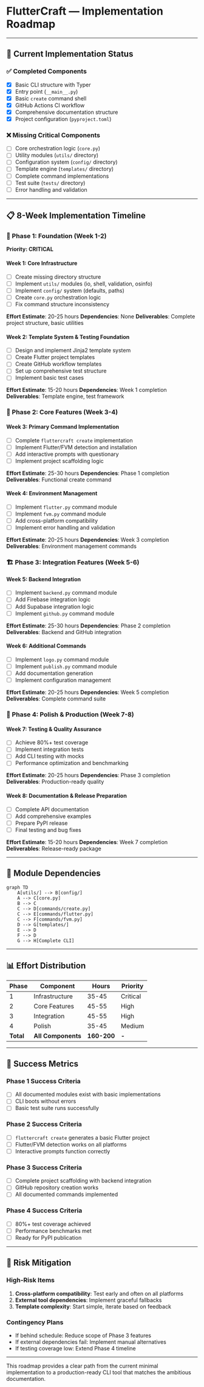 # FlutterCraft — Implementation Roadmap

---

## 🎯 Current Implementation Status

### ✅ Completed Components
- [x] Basic CLI structure with Typer
- [x] Entry point (`__main__.py`)
- [x] Basic `create` command shell
- [x] GitHub Actions CI workflow
- [x] Comprehensive documentation structure
- [x] Project configuration (`pyproject.toml`)

### ❌ Missing Critical Components
- [ ] Core orchestration logic (`core.py`)
- [ ] Utility modules (`utils/` directory)
- [ ] Configuration system (`config/` directory)
- [ ] Template engine (`templates/` directory)
- [ ] Complete command implementations
- [ ] Test suite (`tests/` directory)
- [ ] Error handling and validation

---

## 📋 8-Week Implementation Timeline

### 🚀 Phase 1: Foundation (Week 1-2)
**Priority: CRITICAL**

#### Week 1: Core Infrastructure
- [ ] Create missing directory structure
- [ ] Implement `utils/` modules (io, shell, validation, osinfo)
- [ ] Implement `config/` system (defaults, paths)
- [ ] Create `core.py` orchestration logic
- [ ] Fix command structure inconsistency

**Effort Estimate**: 20-25 hours
**Dependencies**: None
**Deliverables**: Complete project structure, basic utilities

#### Week 2: Template System & Testing Foundation
- [ ] Design and implement Jinja2 template system
- [ ] Create Flutter project templates
- [ ] Create GitHub workflow templates
- [ ] Set up comprehensive test structure
- [ ] Implement basic test cases

**Effort Estimate**: 15-20 hours
**Dependencies**: Week 1 completion
**Deliverables**: Template engine, test framework

### 🔧 Phase 2: Core Features (Week 3-4)

#### Week 3: Primary Command Implementation
- [ ] Complete `fluttercraft create` implementation
- [ ] Implement Flutter/FVM detection and installation
- [ ] Add interactive prompts with questionary
- [ ] Implement project scaffolding logic

**Effort Estimate**: 25-30 hours
**Dependencies**: Phase 1 completion
**Deliverables**: Functional create command

#### Week 4: Environment Management
- [ ] Implement `flutter.py` command module
- [ ] Implement `fvm.py` command module
- [ ] Add cross-platform compatibility
- [ ] Implement error handling and validation

**Effort Estimate**: 20-25 hours
**Dependencies**: Week 3 completion
**Deliverables**: Environment management commands

### 🏗️ Phase 3: Integration Features (Week 5-6)

#### Week 5: Backend Integration
- [ ] Implement `backend.py` command module
- [ ] Add Firebase integration logic
- [ ] Add Supabase integration logic
- [ ] Implement `github.py` command module

**Effort Estimate**: 25-30 hours
**Dependencies**: Phase 2 completion
**Deliverables**: Backend and GitHub integration

#### Week 6: Additional Commands
- [ ] Implement `logo.py` command module
- [ ] Implement `publish.py` command module
- [ ] Add documentation generation
- [ ] Implement configuration management

**Effort Estimate**: 20-25 hours
**Dependencies**: Week 5 completion
**Deliverables**: Complete command suite

### 🎨 Phase 4: Polish & Production (Week 7-8)

#### Week 7: Testing & Quality Assurance
- [ ] Achieve 80%+ test coverage
- [ ] Implement integration tests
- [ ] Add CLI testing with mocks
- [ ] Performance optimization and benchmarking

**Effort Estimate**: 20-25 hours
**Dependencies**: Phase 3 completion
**Deliverables**: Production-ready quality

#### Week 8: Documentation & Release Preparation
- [ ] Complete API documentation
- [ ] Add comprehensive examples
- [ ] Prepare PyPI release
- [ ] Final testing and bug fixes

**Effort Estimate**: 15-20 hours
**Dependencies**: Week 7 completion
**Deliverables**: Release-ready package

---

## 🔗 Module Dependencies

```mermaid
graph TD
    A[utils/] --> B[config/]
    A --> C[core.py]
    B --> C
    C --> D[commands/create.py]
    C --> E[commands/flutter.py]
    C --> F[commands/fvm.py]
    D --> G[templates/]
    E --> D
    F --> D
    G --> H[Complete CLI]
```

---

## 📊 Effort Distribution

| Phase | Component | Hours | Priority |
|-------|-----------|-------|----------|
| 1 | Infrastructure | 35-45 | Critical |
| 2 | Core Features | 45-55 | High |
| 3 | Integration | 45-55 | High |
| 4 | Polish | 35-45 | Medium |
| **Total** | **All Components** | **160-200** | **-** |

---

## 🎯 Success Metrics

### Phase 1 Success Criteria
- [ ] All documented modules exist with basic implementations
- [ ] CLI boots without errors
- [ ] Basic test suite runs successfully

### Phase 2 Success Criteria
- [ ] `fluttercraft create` generates a basic Flutter project
- [ ] Flutter/FVM detection works on all platforms
- [ ] Interactive prompts function correctly

### Phase 3 Success Criteria
- [ ] Complete project scaffolding with backend integration
- [ ] GitHub repository creation works
- [ ] All documented commands implemented

### Phase 4 Success Criteria
- [ ] 80%+ test coverage achieved
- [ ] Performance benchmarks met
- [ ] Ready for PyPI publication

---

## 🚨 Risk Mitigation

### High-Risk Items
1. **Cross-platform compatibility**: Test early and often on all platforms
2. **External tool dependencies**: Implement graceful fallbacks
3. **Template complexity**: Start simple, iterate based on feedback

### Contingency Plans
- If behind schedule: Reduce scope of Phase 3 features
- If external dependencies fail: Implement manual alternatives
- If testing coverage low: Extend Phase 4 timeline

---

This roadmap provides a clear path from the current minimal implementation to a production-ready CLI tool that matches the ambitious documentation.
